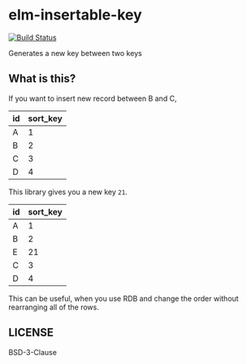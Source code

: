 # elm-insertable-key

[![Build Status](https://travis-ci.org/jinjor/elm-insertable-key.svg?branch=master)](https://travis-ci.org/jinjor/elm-insertable-key)

Generates a new key between two keys

## What is this?

If you want to insert new record between B and C,

|id|sort_key|
|:--|:--|
|A|1|
|B|2|
|C|3|
|D|4|

This library gives you a new key `21`.

|id|sort_key|
|:--|:--|
|A|1|
|B|2|
|E|21|
|C|3|
|D|4|

This can be useful, when you use RDB and change the order without rearranging all of the rows.

## LICENSE

BSD-3-Clause